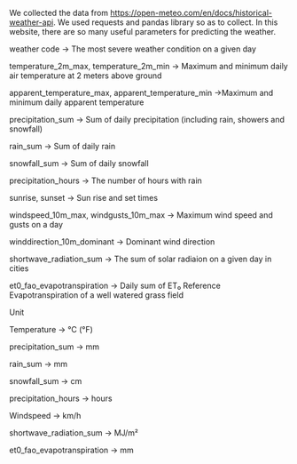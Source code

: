 We collected the data from https://open-meteo.com/en/docs/historical-weather-api. We used requests and pandas library so as to collect. In this website, there are so many useful parameters for predicting the weather. 

weather code -> The most severe weather condition on a given day

temperature_2m_max, temperature_2m_min -> Maximum and minimum daily air temperature at 2 meters above ground

apparent_temperature_max, apparent_temperature_min ->Maximum and minimum daily apparent temperature

precipitation_sum -> Sum of daily precipitation (including rain, showers and snowfall)

rain_sum -> Sum of daily rain

snowfall_sum -> Sum of daily snowfall

precipitation_hours -> The number of hours with rain

sunrise, sunset -> Sun rise and set times

windspeed_10m_max, windgusts_10m_max -> Maximum wind speed and gusts on a day

winddirection_10m_dominant -> Dominant wind direction

shortwave_radiation_sum -> The sum of solar radiaion on a given day in cities

et0_fao_evapotranspiration -> Daily sum of ET₀ Reference Evapotranspiration of a well watered grass field

Unit

Temperature -> °C (°F)

precipitation_sum -> mm

rain_sum -> mm

snowfall_sum -> cm

precipitation_hours -> hours

Windspeed -> km/h

shortwave_radiation_sum -> MJ/m²

et0_fao_evapotranspiration -> mm
